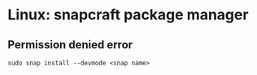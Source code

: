 # Linux: snapcraft package manager

## Permission denied error

```
sudo snap install --devmode <snap name>
```

